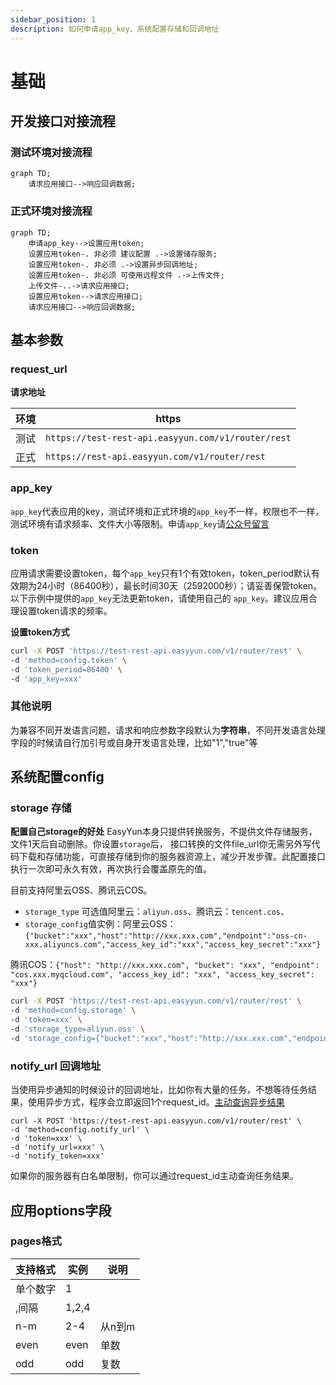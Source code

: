 ```yaml
---
sidebar_position: 1
description: 如何申请app_key、系统配置存储和回调地址
---
```


# 基础

## 开发接口对接流程

### 测试环境对接流程

```mermaid
graph TD;
    请求应用接口-->响应回调数据;
```

### 正式环境对接流程

```mermaid
graph TD;
    申请app_key-->设置应用token;
    设置应用token-. 非必须 建议配置 .->设置储存服务;
    设置应用token-. 非必须 .->设置异步回调地址;
    设置应用token-. 非必须 可使用远程文件 .->上传文件;
    上传文件-..->请求应用接口;
    设置应用token-->请求应用接口;
    请求应用接口-->响应回调数据;
```

## 基本参数

### request_url
**请求地址**

| 环境 |  https |
| --- | --- |
| 测试 | `https://test-rest-api.easyyun.com/v1/router/rest` |
| 正式 | `https://rest-api.easyyun.com/v1/router/rest` |



### app_key

`app_key`代表应用的key，测试环境和正式环境的`app_key`不一样，权限也不一样，测试环境有请求频率、文件大小等限制。申请`app_key`请[公众号留言](/docs/guide/faq#如何申请app-key)


### token

应用请求需要设置token，每个`app_key`只有1个有效token，token_period默认有效期为24小时（86400秒），最长时间30天（2592000秒）；请妥善保管token。以下示例中提供的`app_key`无法更新token，请使用自己的 `app_key`。建议应用合理设置token请求的频率。

**设置token方式**
```bash
curl -X POST 'https://test-rest-api.easyyun.com/v1/router/rest' \
-d 'method=config.token' \
-d 'token_period=86400' \
-d 'app_key=xxx'
```


### 其他说明
为兼容不同开发语言问题，请求和响应参数字段默认为**字符串**，不同开发语言处理字段的时候请自行加引号或自身开发语言处理，比如"1","true"等


## 系统配置config

### storage 存储

**配置自己storage的好处**
EasyYun本身只提供转换服务，不提供文件存储服务，文件1天后自动删除。你设置`storage`后，
接口转换的文件file_url你无需另外写代码下载和存储功能，可直接存储到你的服务器资源上，减少开发步骤。此配置接口执行一次即可永久有效，再次执行会覆盖原先的值。

目前支持阿里云OSS、腾讯云COS。
- `storage_type` 可选值阿里云：`aliyun.oss`、腾讯云：`tencent.cos`、
- `storage_config`值实例：阿里云OSS：`{"bucket":"xxx","host":"http://xxx.xxx.com","endpoint":"oss-cn-xxx.aliyuncs.com","access_key_id":"xxx","access_key_secret":"xxx"}`

腾讯COS：`{"host": "http://xxx.xxx.com", "bucket": "xxx", "endpoint": "cos.xxx.myqcloud.com", "access_key_id": "xxx", "access_key_secret": "xxx"}`
```bash
curl -X POST 'https://test-rest-api.easyyun.com/v1/router/rest' \
-d 'method=config.storage' \
-d 'token=xxx' \
-d 'storage_type=aliyun.oss' \
-d 'storage_config={"bucket":"xxx","host":"http://xxx.xxx.com","endpoint":"oss-cn-xxx.aliyuncs.com","access_key_id":"xxx","access_key_secret":"xxx"}'
```


### notify_url 回调地址 

当使用异步通知的时候设计的回调地址，比如你有大量的任务，不想等待任务结果，使用异步方式，程序会立即返回1个request_id。[主动查询异步结果](/docs/api/pdf.task-result)
```shell
curl -X POST 'https://test-rest-api.easyyun.com/v1/router/rest' \
-d 'method=config.notify_url' \
-d 'token=xxx' \
-d 'notify_url=xxx' \
-d 'notify_token=xxx'
```



如果你的服务器有白名单限制，你可以通过request_id主动查询任务结果。

## 应用options字段

### pages格式

| 支持格式 | 实例 | 说明 |
| --- | --- | --- |
| 单个数字 | 1 |  |
| ,间隔 | 1,2,4 |  |
| n-m | 2-4 | 从n到m |
| even | even | 单数  |
| odd | odd | 复数  |

